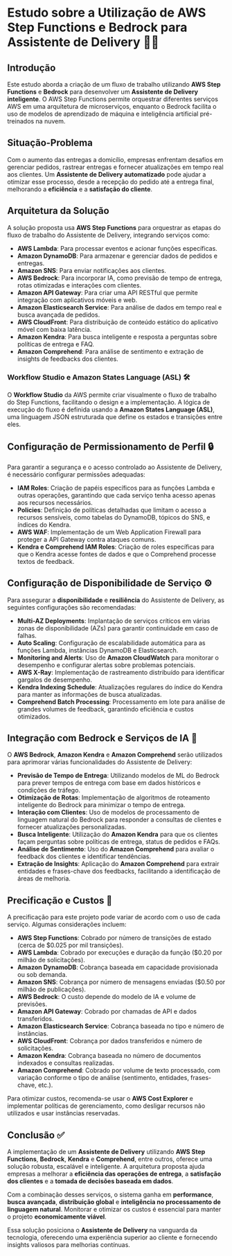 # Estudo sobre a Utilização de AWS Step Functions e Bedrock para Assistente de Delivery 🚚💡

## Introdução

Este estudo aborda a criação de um fluxo de trabalho utilizando **AWS Step Functions** e **Bedrock** para desenvolver um **Assistente de Delivery inteligente**. O AWS Step Functions permite orquestrar diferentes serviços AWS em uma arquitetura de microserviços, enquanto o Bedrock facilita o uso de modelos de aprendizado de máquina e inteligência artificial pré-treinados na nuvem.

## Situação-Problema

Com o aumento das entregas a domicílio, empresas enfrentam desafios em gerenciar pedidos, rastrear entregas e fornecer atualizações em tempo real aos clientes. Um **Assistente de Delivery automatizado** pode ajudar a otimizar esse processo, desde a recepção do pedido até a entrega final, melhorando a **eficiência** e a **satisfação do cliente**.

## Arquitetura da Solução

A solução proposta usa **AWS Step Functions** para orquestrar as etapas do fluxo de trabalho do Assistente de Delivery, integrando serviços como:

- **AWS Lambda**: Para processar eventos e acionar funções específicas.
- **Amazon DynamoDB**: Para armazenar e gerenciar dados de pedidos e entregas.
- **Amazon SNS**: Para enviar notificações aos clientes.
- **AWS Bedrock**: Para incorporar IA, como previsão de tempo de entrega, rotas otimizadas e interações com clientes.
- **Amazon API Gateway**: Para criar uma API RESTful que permite integração com aplicativos móveis e web.
- **Amazon Elasticsearch Service**: Para análise de dados em tempo real e busca avançada de pedidos.
- **AWS CloudFront**: Para distribuição de conteúdo estático do aplicativo móvel com baixa latência.
- **Amazon Kendra**: Para busca inteligente e resposta a perguntas sobre políticas de entrega e FAQ.
- **Amazon Comprehend**: Para análise de sentimento e extração de insights de feedbacks dos clientes.

### Workflow Studio e Amazon States Language (ASL) 🛠️

O **Workflow Studio** da AWS permite criar visualmente o fluxo de trabalho do Step Functions, facilitando o design e a implementação. A lógica de execução do fluxo é definida usando a **Amazon States Language (ASL)**, uma linguagem JSON estruturada que define os estados e transições entre eles.

## Configuração de Permissionamento de Perfil 🔒

Para garantir a segurança e o acesso controlado ao Assistente de Delivery, é necessário configurar permissões adequadas:

- **IAM Roles**: Criação de papéis específicos para as funções Lambda e outras operações, garantindo que cada serviço tenha acesso apenas aos recursos necessários.
- **Policies**: Definição de políticas detalhadas que limitam o acesso a recursos sensíveis, como tabelas do DynamoDB, tópicos do SNS, e índices do Kendra.
- **AWS WAF**: Implementação de um Web Application Firewall para proteger a API Gateway contra ataques comuns.
- **Kendra e Comprehend IAM Roles**: Criação de roles específicas para que o Kendra acesse fontes de dados e que o Comprehend processe textos de feedback.

## Configuração de Disponibilidade de Serviço ⚙️

Para assegurar a **disponibilidade** e **resiliência** do Assistente de Delivery, as seguintes configurações são recomendadas:

- **Multi-AZ Deployments**: Implantação de serviços críticos em várias zonas de disponibilidade (AZs) para garantir continuidade em caso de falhas.
- **Auto Scaling**: Configuração de escalabilidade automática para as funções Lambda, instâncias DynamoDB e Elasticsearch.
- **Monitoring and Alerts**: Uso de **Amazon CloudWatch** para monitorar o desempenho e configurar alertas sobre problemas potenciais.
- **AWS X-Ray**: Implementação de rastreamento distribuído para identificar gargalos de desempenho.
- **Kendra Indexing Schedule**: Atualizações regulares do índice do Kendra para manter as informações de busca atualizadas.
- **Comprehend Batch Processing**: Processamento em lote para análise de grandes volumes de feedback, garantindo eficiência e custos otimizados.

## Integração com Bedrock e Serviços de IA 🤖

O **AWS Bedrock**, **Amazon Kendra** e **Amazon Comprehend** serão utilizados para aprimorar várias funcionalidades do Assistente de Delivery:

- **Previsão de Tempo de Entrega**: Utilizando modelos de ML do Bedrock para prever tempos de entrega com base em dados históricos e condições de tráfego.
- **Otimização de Rotas**: Implementação de algoritmos de roteamento inteligente do Bedrock para minimizar o tempo de entrega.
- **Interação com Clientes**: Uso de modelos de processamento de linguagem natural do Bedrock para responder a consultas de clientes e fornecer atualizações personalizadas.
- **Busca Inteligente**: Utilização do **Amazon Kendra** para que os clientes façam perguntas sobre políticas de entrega, status de pedidos e FAQs.
- **Análise de Sentimento**: Uso do **Amazon Comprehend** para avaliar o feedback dos clientes e identificar tendências.
- **Extração de Insights**: Aplicação do **Amazon Comprehend** para extrair entidades e frases-chave dos feedbacks, facilitando a identificação de áreas de melhoria.

## Precificação e Custos 💸

A precificação para este projeto pode variar de acordo com o uso de cada serviço. Algumas considerações incluem:

- **AWS Step Functions**: Cobrado por número de transições de estado (cerca de $0.025 por mil transições).
- **AWS Lambda**: Cobrado por execuções e duração da função ($0.20 por milhão de solicitações).
- **Amazon DynamoDB**: Cobrança baseada em capacidade provisionada ou sob demanda.
- **Amazon SNS**: Cobrança por número de mensagens enviadas ($0.50 por milhão de publicações).
- **AWS Bedrock**: O custo depende do modelo de IA e volume de previsões.
- **Amazon API Gateway**: Cobrado por chamadas de API e dados transferidos.
- **Amazon Elasticsearch Service**: Cobrança baseada no tipo e número de instâncias.
- **AWS CloudFront**: Cobrança por dados transferidos e número de solicitações.
- **Amazon Kendra**: Cobrança baseada no número de documentos indexados e consultas realizadas.
- **Amazon Comprehend**: Cobrado por volume de texto processado, com variação conforme o tipo de análise (sentimento, entidades, frases-chave, etc.).

Para otimizar custos, recomenda-se usar o **AWS Cost Explorer** e implementar políticas de gerenciamento, como desligar recursos não utilizados e usar instâncias reservadas.

## Conclusão ✅

A implementação de um **Assistente de Delivery** utilizando **AWS Step Functions**, **Bedrock**, **Kendra** e **Comprehend**, entre outros, oferece uma solução robusta, escalável e inteligente. A arquitetura proposta ajuda empresas a melhorar a **eficiência das operações de entrega**, a **satisfação dos clientes** e a **tomada de decisões baseada em dados**.

Com a combinação desses serviços, o sistema ganha em **performance**, **busca avançada**, **distribuição global** e **inteligência no processamento de linguagem natural**. Monitorar e otimizar os custos é essencial para manter o projeto **economicamente viável**.

Essa solução posiciona o **Assistente de Delivery** na vanguarda da tecnologia, oferecendo uma experiência superior ao cliente e fornecendo insights valiosos para melhorias contínuas.
